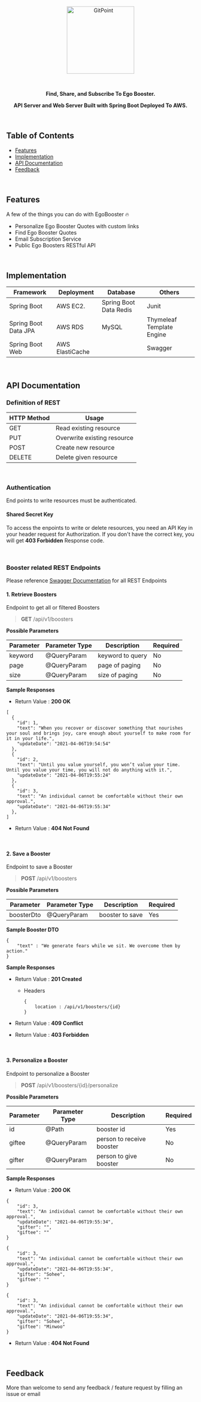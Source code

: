 </br>
<p align="center">
  <a href="http://egobooster.net/">
    <img alt="GitPoint" title="GitPoint" src="https://github.com/sohekim/egobooster/blob/master/src/main/resources/static/images/logoWithText.png" width="180">
  </a>
</p>

</br>
<p align="center">
  <b>Find, Share, and Subscribe To Ego Booster.</b>
  <p>
<p align="center">
  <b>API Server and Web Server Built with Spring Boot Deployed To AWS.</b>
</p>
</br>





## Table of Contents

- [Features](#features)
- [Implementation](#implementation)
- [API Documentation](#api)
- [Feedback](#feedback)
</br>




## Features 
A few of the things you can do with EgoBooster 🔥 
* Personalize Ego Booster Quotes with custom links
* Find Ego Booster Quotes
* Email Subscription Service
* Public Ego Boosters RESTful API
</br>




## Implementation

| Framework            | Deployment     | Database               | Others    |
| -------------------- |----------------| -----------------------| ----------|
| Spring Boot          | AWS EC2.       | Spring Boot Data Redis |Junit      |
| Spring Boot Data JPA | AWS RDS        | MySQL                  |Thymeleaf Template Engine |
| Spring Boot Web      | AWS ElastiCache|                        |Swagger    |

</br>




## API Documentation

### Definition of REST

| HTTP Method  | Usage           |
| ------------ |-----------------|
| GET          | Read existing resource        |
| PUT          | Overwrite existing resource    |
| POST         | Create new resource      |
| DELETE       | Delete given resource       |

</br>

### Authentication

End points to write resources must be authenticated. 

#### Shared Secret Key
To access the enpoints to write or delete resources, you need an API Key in your header request for Authorization. If you don't have the correct key, you will get **403 Forbidden** Response code.

</br>

### Booster related REST Endpoints

Please reference [Swagger Documentation](http://egobooster.net/swagger-ui/index.html#/) for all REST Endpoints


#### 1. Retrieve Boosters
Endpoint to get all or filtered Boosters
> **GET** /api/v1/boosters

**Possible Parameters**

| Parameter  | Parameter Type |Description      |Required     |
| -----------|----------------|-----------------|-------------| 
| keyword    | @QueryParam    |keyword to query |No           |
| page       | @QueryParam    |page of paging   |No           |
| size       | @QueryParam    |size of paging   |No           |


**Sample Responses**

- Return Value : **200 OK**
```
[
  {
    "id": 1,
    "text": "When you recover or discover something that nourishes your soul and brings joy, care enough about yourself to make room for it in your life.",
    "updateDate": "2021-04-06T19:54:54"
  },
  {
    "id": 2,
    "text": "Until you value yourself, you won’t value your time. Until you value your time, you will not do anything with it.",
    "updateDate": "2021-04-06T19:55:24"
  },
  {
    "id": 3,
    "text": "An individual cannot be comfortable without their own approval.",
    "updateDate": "2021-04-06T19:55:34"
  },
]
```

- Return Value : **404 Not Found**
</br>


#### 2. Save a Booster
Endpoint to save a Booster
> **POST** /api/v1/boosters

**Possible Parameters**


| Parameter  | Parameter Type |Description      |Required     |
| -----------|----------------|-----------------|-------------| 
| boosterDto | @QueryParam    |booster to save  |Yes          |

**Sample Booster DTO**

```
{
    "text" : "We generate fears while we sit. We overcome them by action."
}
```


**Sample Responses**

- Return Value : **201 Created**

  - Headers
  
    ```
    {
        location : /api/v1/boosters/{id}
    }
    ```

- Return Value : **409 Conflict**

- Return Value : **403 Forbidden**

</br>




#### 3. Personalize a Booster
Endpoint to personalize a Booster
> **POST** /api/v1/boosters/{id}/personalize

**Possible Parameters**


| Parameter  | Parameter Type |Description               |Required     |
| -----------|----------------|--------------------------|-------------| 
| id         | @Path          |booster id                |Yes          |
| giftee     | @QueryParam    |person to receive booster |No           |
| gifter     | @QueryParam    |person to give booster    |No           |


**Sample Responses**

- Return Value : **200 OK**

```
{
    "id": 3,
    "text": "An individual cannot be comfortable without their own approval.",
    "updateDate": "2021-04-06T19:55:34",
    "gifter": "",
    "giftee": ""
}
```

```
{
    "id": 3,
    "text": "An individual cannot be comfortable without their own approval.",
    "updateDate": "2021-04-06T19:55:34",
    "gifter": "Sohee",
    "giftee": ""
}
```

```
{
    "id": 3,
    "text": "An individual cannot be comfortable without their own approval.",
    "updateDate": "2021-04-06T19:55:34",
    "gifter": "Sohee",
    "giftee": "Minwoo"
}
```

- Return Value : **404 Not Found**


</br>




## Feedback
More than welcome to send any feedback / feature request by filling an issue or email
